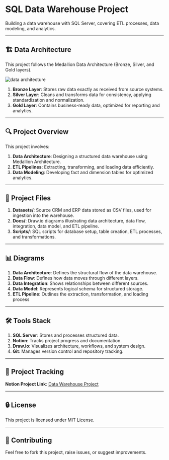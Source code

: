 # SQL Data Warehouse Project
Building a data warehouse with SQL Server, covering ETL processes, data modeling, and analytics.

---

## 🏗️ Data Architecture
This project follows the Medallion Data Architecture (Bronze, Silver, and Gold layers).

![data architecture](https://github.com/user-attachments/assets/184a426c-2f6e-46c3-a5d7-5de0cf1f2fa6)

1. **Bronze Layer**: Stores raw data exactly as received from source systems.
2. **Silver Layer**: Cleans and transforms data for consistency, applying standardization and normalization.
3. **Gold Layer**: Contains business-ready data, optimized for reporting and analytics.

---

## 🔍 Project Overview
This project involves:

1. **Data Architecture**: Designing a structured data warehouse using Medallion Architecture.
2. **ETL Pipelines**: Extracting, transforming, and loading data efficiently.
3. **Data Modeling**: Developing fact and dimension tables for optimized analytics.

---

## 📂 Project Files

1. **Datasets/**: Source CRM and ERP data stored as CSV files, used for ingestion into the warehouse.
2. **Docs/**: Draw.io diagrams illustrating data architecture, data flow, integration, data model, and ETL pipeline.
3. **Scripts/**: SQL scripts for database setup, table creation, ETL processes, and transformations.

---

## 📊 Diagrams

1. **Data Architecture**: Defines the structural flow of the data warehouse.
2. **Data Flow**: Defines how data moves through different layers.
3. **Data Integration**: Shows relationships between different sources.
4. **Data Model**: Represents logical schema for structured storage.
5. **ETL Pipeline**: Outlines the extraction, transformation, and loading process

---

## 🛠️ Tools Stack

1. **SQL Server**: Stores and processes structured data.
2. **Notion**: Tracks project progress and documentation.
3. **Draw.io**: Visualizes architecture, workflows, and system design.
4. **Git**: Manages version control and repository tracking.

---

## 📌 Project Tracking
**Notion Project Link**: [Data Warehouse Project](https://glimmer-ricotta-2b2.notion.site/Data-Warehouse-Project-1ee49f37ed3480e1812dc7b441fb2b11?pvs=4)

---

## 🔒 License
This project is licensed under MIT License.

---

## 🤝 Contributing
Feel free to fork this project, raise issues, or suggest improvements.

